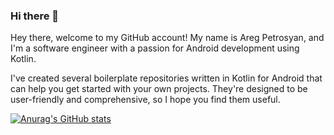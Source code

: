 ### Hi there 👋

Hey there, welcome to my GitHub account! My name is Areg Petrosyan, and I'm a software engineer with a passion for Android development using Kotlin.

I've created several boilerplate repositories written in Kotlin for Android that can help you get started with your own projects. They're designed to be user-friendly and comprehensive, so I hope you find them useful.

[![Anurag's GitHub stats](https://github-readme-stats.vercel.app/api?username=aregpetrosyan&count_private=true&show_icons=true)](https://github.com/anuraghazra/github-readme-stats)

<!--
**aregpetrosyan/aregpetrosyan** is a ✨ _special_ ✨ repository because its `README.md` (this file) appears on your GitHub profile.

Here are some ideas to get you started:

- 🔭 I’m currently working on ...
- 🌱 I’m currently learning ...
- 👯 I’m looking to collaborate on ...
- 🤔 I’m looking for help with ...
- 💬 Ask me about ...
- 📫 How to reach me: ...
- 😄 Pronouns: ...
- ⚡ Fun fact: ...
-->
